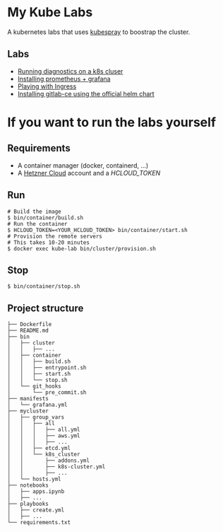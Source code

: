 # My Kube Labs

A kubernetes labs that uses [kubespray](https://github.com/kubernetes-sigs/kubespray) to boostrap the cluster.

## Labs

* [Running diagnostics on a k8s cluser](./notebooks/diagnostics.ipynb)
* [Installing prometheus + grafana](./notebooks/prometheus.ipynb)
* [Playing with Ingress](./notebooks/ingress.ipynb)
* [Installing gitlab-ce using the official helm chart](./notebooks/gitlab.ipynb)

# If you want to run the labs yourself

## Requirements

* A container manager (docker, containerd, ...)
* A [Hetzner Cloud](https://console.hetzner.cloud/) account and a  *HCLOUD_TOKEN*

## Run

```shell
# Build the image
$ bin/container/build.sh
# Run the container
$ HCLOUD_TOKEN=<YOUR_HCLOUD_TOKEN> bin/container/start.sh
# Provision the remote servers
# This takes 10-20 minutes
$ docker exec kube-lab bin/cluster/provision.sh
```

## Stop

```shell
$ bin/container/stop.sh
```

## Project structure

```shell
├── Dockerfile
├── README.md
├── bin
│   ├── cluster
│   │   ├── ...
│   ├── container
│   │   ├── build.sh
│   │   ├── entrypoint.sh
│   │   ├── start.sh
│   │   └── stop.sh
│   └── git_hooks
│       └── pre_commit.sh
├── manifests
│   └── grafana.yml
├── mycluster
│   ├── group_vars
│   │   ├── all
│   │   │   ├── all.yml
│   │   │   ├── aws.yml
│   │   │   ├── ...
│   │   ├── etcd.yml
│   │   └── k8s_cluster
│   │       ├── addons.yml
│   │       ├── k8s-cluster.yml
│   │       ├── ...
│   └── hosts.yml
├── notebooks
│   ├── apps.ipynb
│   ├── ...
├── playbooks
│   ├── create.yml
│   ├── ...
└── requirements.txt
```
